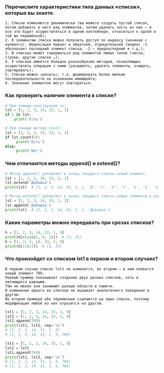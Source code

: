 ### Перечислите характеристики типа данных «список», которые вы знаете.
    1. Списки изменяются динамически (вы можете создать пустой список, потом добавить в него ряд элементов, затем удалить часть из них – и все это будет осуществляться в одном контейнере, относиться к одной и той же переменной);
    2. К элементам списка можно получить доступ по индексу (начиная с нулевого). Индексация бывает и обратной, отрицательной (индекс -1 обозначает последний элемент списка, -2 – предпоследний и т.д.);
    3. В списках может содержаться ряд элементов любых типов (числа, строки, другие списки …);
    4. У списков имеется большое разнообразие методов, позволяющих осуществлять операции с ними (расширять, удалять элементы, очищать, сортировать);
    5. Списки можно «резать», т.е. формировать более мелкие последовательности на основании имеющейся;
    6. Значения элементов могут повторяться.

### Как проверить наличие элемента в списке?

```python
# При помощи конструкции in:
lst = [1, 2, 3, 14, 33, 1, 1]
if 1 in lst: 
    print('Есть')
```
```python
# При помощи метода count:
lst = [1, 2, 3, 14, 33, 1, 1]
if lst.count(5): 
     print('Есть') 
else: 
     print('Нет')
```

### Чем отличаются методы append() и extend()?

```python
# Метод append() добавляет в конец текущего списка новый элемент.
lst = [1, 2, 3, 14, 33, 1, 1]
lst.extend('Добавка')
print(lst)  # [1, 2, 3, 14, 33, 1, 1, 'Д', 'о', 'б', 'а', 'в', 'к', 'а']
```

```python
# Метод extend() добавляет в конец текущего списка новые элементы в распакованном виде.
lst = [1, 2, 3, 14, 33, 1, 1]
lst.append('Добавка')
print(lst)  # [1, 2, 3, 14, 33, 1, 1, 'Добавка']
```
    
### Какие параметры можно передавать при срезах списков?
```python
h = [1, 2, 3, 14, 33, 1, 9] 
print(h[slice(2, 6, 2)])  # [3, 33]
h = [1, 2, 3, 14, 33, 1, 9] 
print(h[2:6:2])  # [3, 33]
```

### Что произойдет со списком lst1 в первом и втором случаях? 
    В первом случае список lst1 не изменится, во втором – в нем появится новый элемент 789.
    Первый пример показывает создание двух разных списков, хоть и являющихся равными. 
    Тем не менее они занимают разные области в памяти. 
    И изменение одного из списков не вызывает аналогичного поведения в другом.
    Во втором примере обе переменные ссылаются на один список, поэтому модификация любой из них отразится на другой.
    
```python
lst1 = [1, 2, 3, 14, 33, 1, 9]
lst2 = [1, 2, 3, 14, 33, 1, 9]
lst2.append(789)
print(lst1, lst2, sep='\n')
# [1, 2, 3, 14, 33, 1, 9]
# [1, 2, 3, 14, 33, 1, 9, 789]
```
    
```python
lst1 = [1, 2, 3, 14, 33, 1, 9]
lst2 = lst1
lst1.append(789)
print(lst1, lst2, sep='\n') 
# [1, 2, 3, 14, 33, 1, 9, 789]
# [1, 2, 3, 14, 33, 1, 9, 789]
```
